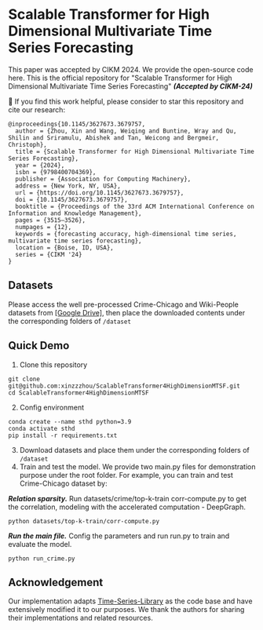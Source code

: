 # Scalable Transformer for High Dimensional Multivariate Time Series Forecasting
This paper was accepted by CIKM 2024. We provide the open-source code here.
This is the official repository for "Scalable Transformer for High Dimensional Multivariate Time Series Forecasting" ***(Accepted by CIKM-24)*** <br>

🌟 If you find this work helpful, please consider to star this repository and cite our research:
```
@inproceedings{10.1145/3627673.3679757,
  author = {Zhou, Xin and Wang, Weiqing and Buntine, Wray and Qu, Shilin and Sriramulu, Abishek and Tan, Weicong and Bergmeir, Christoph},
  title = {Scalable Transformer for High Dimensional Multivariate Time Series Forecasting},
  year = {2024},
  isbn = {9798400704369},
  publisher = {Association for Computing Machinery},
  address = {New York, NY, USA},
  url = {https://doi.org/10.1145/3627673.3679757},
  doi = {10.1145/3627673.3679757},
  booktitle = {Proceedings of the 33rd ACM International Conference on Information and Knowledge Management},
  pages = {3515–3526},
  numpages = {12},
  keywords = {forecasting accuracy, high-dimensional time series, multivariate time series forecasting},
  location = {Boise, ID, USA},
  series = {CIKM '24}
}
```

## Datasets
Please access the well pre-processed Crime-Chicago and Wiki-People datasets from [[Google Drive]](https://drive.google.com/drive/folders/1O-LcxA3TGTFMpCAybA6OmRXEfjdA8q8W?usp=drive_link), then place the downloaded contents under the corresponding folders of `/dataset`

## Quick Demo
1. Clone this repository
```
git clone git@github.com:xinzzzhou/ScalableTransformer4HighDimensionMTSF.git
cd ScalableTransformer4HighDimensionMTSF
```
2. Config environment
```
conda create --name sthd python=3.9
conda activate sthd
pip install -r requirements.txt
```
3. Download datasets and place them under the corresponding folders of `/dataset`
4. Train and test the model. We provide two main.py files for demonstration purpose under the root folder. For example, you can train and test Crime-Chicago dataset by:
   
***Relation sparsity.***
Run datasets/crime/top-k-train corr-compute.py to get the correlation, modeling with the accelerated computation - DeepGraph. 
```
python datasets/top-k-train/corr-compute.py
```

***Run the main file.***
Config the parameters and run run.py to train and evaluate the model. 
```
python run_crime.py
```


## Acknowledgement
Our implementation adapts [Time-Series-Library](https://github.com/thuml/Time-Series-Library) as the code base and have extensively modified it to our purposes. We thank the authors for sharing their implementations and related resources.
